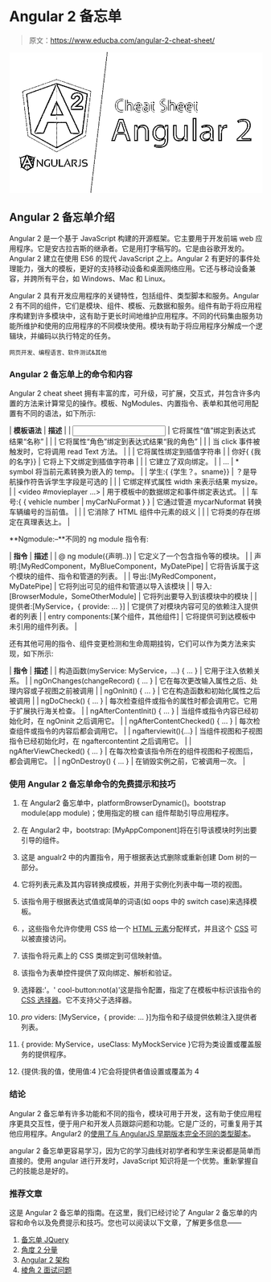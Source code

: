 # Angular 2 备忘单

> 原文：<https://www.educba.com/angular-2-cheat-sheet/>

![Angular 2 Cheat Sheet ](img/94024af13473b66b6d39ed5d3b838cf7.png)



## Angular 2 备忘单介绍

Angular 2 是一个基于 JavaScript 构建的开源框架。它主要用于开发前端 web 应用程序。它是安古拉吉斯的继承者。它是用打字稿写的。它是由谷歌开发的。Angular 2 建立在使用 ES6 的现代 JavaScript 之上。Angular 2 有更好的事件处理能力，强大的模板，更好的支持移动设备和桌面网络应用。它还与移动设备兼容，并跨所有平台，如 Windows、Mac 和 Linux。

Angular 2 具有开发应用程序的关键特性，包括组件、类型脚本和服务。Angular 2 有不同的组件，它们是模块、组件、模板、元数据和服务。组件有助于将应用程序构建到许多模块中，这有助于更长时间地维护应用程序。不同的代码集由服务功能所维护和使用的应用程序的不同模块使用。模块有助于将应用程序分解成一个逻辑块，并编码以执行特定的任务。

<small>网页开发、编程语言、软件测试&其他</small>

### Angular 2 备忘单上的命令和内容

Angular 2 cheat sheet 拥有丰富的库，可升级，可扩展，交互式，并包含许多内置的方法来计算常见的操作。模板、NgModules、内置指令、表单和其他可用配置有不同的语法，如下所示:

| **模板语法** | **描述** |
| <input> | 它将属性“值”绑定到表达式结果“名称” |
|  | 它将属性“角色”绑定到表达式结果“我的角色” |
|  | 当 click 事件被触发时，它将调用 read Text 方法。 |
|  | 它将属性绑定到插值字符串 |
| 你好{ {我的名字}} | 它将上下文绑定到插值字符串 |
|  | 它建立了双向绑定。 |
| … | * symbol 将当前元素转换为嵌入的 temp。 |
| 学生:{ {学生？。sname}} | ？是导航操作符告诉学生字段是可选的 |
|  | 它绑定样式属性 width 来表示结果 mysize。 |
| <video #movieplayer …> | 用于模板中的数据绑定和事件绑定表达式。 |
| 车号:{ { vehicle number &#124; myCarNuFormat } } | 它通过管道 mycarNuformat 转换车辆编号的当前值。 |
|  | 它消除了 HTML 组件中元素的歧义 |
|  | 它将类的存在绑定在真理表达上。 |

**Ngmodule:–**不同的 ng module 指令有:

| **指令** | **描述** |
| @ ng module({声明..}) | 它定义了一个包含指令等的模块。 |
| 声明:[MyRedComponent，MyBlueComponent，MyDatePipe] | 它将告诉属于这个模块的组件、指令和管道的列表。 |
| 导出:[MyRedComponent，MyDatePipe] | 它将列出可见的组件和管道以导入该模块 |
| 导入:[BrowserModule，SomeOtherModule] | 它将列出要导入到该模块中的模块 |
| 提供者:[MyService，{ provide: … }] | 它提供了对模块内容可见的依赖注入提供者的列表 |
| entry components:[某个组件，其他组件] | 它将提供可到达模板中未引用的组件列表。 |

还有其他可用的指令、组件变更检测和生命周期挂钩，它们可以作为类方法来实现，如下所示:

| **指令** | **描述** |
| 构造函数(myService: MyService，…) { … } | 它用于注入依赖关系。 |
| ngOnChanges(changeRecord) { … } | 它在每次更改输入属性之后、处理内容或子视图之前被调用 |
| ngOnInit() { … } | 它在构造函数和初始化属性之后被调用 |
| ngDoCheck() { … } | 每次检查组件或指令的属性时都会调用它。它用于扩展执行海关检查。 |
| ngAfterContentInit() { … } | 当组件或指令内容已经初始化时，在 ngOninit 之后调用它。 |
| ngAfterContentChecked() { … } | 每次检查组件或指令的内容后都会调用它。 |
| ngafterviewit(){…} | 当组件视图和子视图指令已经初始化时，在 ngaftercontentint 之后调用它。 |
| ngAfterViewChecked() { … } | 在每次检查该指令所在的组件视图和子视图后，都会调用它。 |
| ngOnDestroy() { … } | 在销毁实例之前，它被调用一次。 |

### 使用 Angular 2 备忘单命令的免费提示和技巧

1.  在 Angular2 备忘单中，platformBrowserDynamic()。bootstrap module(app module)；使用指定的根 can 组件帮助引导应用程序。
2.  在 Angular2 中，bootstrap: [MyAppComponent]将在引导该模块时列出要引导的组件。
3.  这是 angualr2 中的内置指令，用于根据表达式删除或重新创建 Dom 树的一部分。

4.  它将列表元素及其内容转换成模板，并用于实例化列表中每一项的视图。
5.  该指令用于根据表达式值或简单的词语(如 oops 中的 switch case)来选择模板。
6.  ，这些指令允许你使用 CSS 给一个 [HTML 元素](https://www.educba.com/cheat-sheet-html/)分配样式，并且这个 [CSS](https://www.educba.com/uses-of-css/) 可以被直接访问。
7.  该指令将元素上的 CSS 类绑定到可信映射值。
8.  该指令为表单控件提供了双向绑定、解析和验证。
9.  选择器:'。' cool-button:not(a)'这是指令配置，指定了在模板中标识该指令的 [CSS 选择器](https://www.educba.com/types-of-css-selectors/)。它不支持父子选择器。
10.  *pro* viders: [MyService，{ provide: … }]为指令和子级提供依赖注入提供者列表。
11.  { provide: MyService，useClass: MyMockService }它将为类设置或覆盖服务的提供程序。
12.  {提供:我的值，使用值:4 }它会将提供者值设置或覆盖为 4

### 结论

Angular 2 备忘单有许多功能和不同的指令，模块可用于开发，这有助于使应用程序更具交互性，便于用户和开发人员跟踪问题和功能。它是广泛的，可重复用于其他应用程序。Angular2 的[使用了与 AngularJS 早期版本完全不同的类型脚本](https://www.educba.com/typescript-interview-questions/)。

angular 2 备忘单更容易学习，因为它的学习曲线对初学者和学生来说都是简单而直接的。使用 angular 进行开发时，JavaScript 知识将是一个优势。重新掌握自己的技能总是好的。

### 推荐文章

这是 Angular 2 备忘单的指南。在这里，我们已经讨论了 Angular 2 备忘单的内容和命令以及免费提示和技巧。您也可以阅读以下文章，了解更多信息——

1.  [备忘单 JQuery](https://www.educba.com/cheat-sheet-jquery/)
2.  [角度 2 分量](https://www.educba.com/angular-2-components/)
3.  [Angular 2 架构](https://www.educba.com/angular-2-architecture/)
4.  [棱角 2 面试问题](https://www.educba.com/angular-2-interview-questions/)





